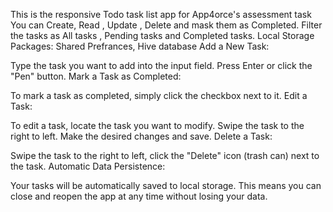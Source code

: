 This is the responsive Todo task list app for App4orce's assessment task
You can Create, Read , Update , Delete and mask them as Completed.
Filter the tasks as All tasks , Pending tasks and Completed tasks.
Local Storage Packages:
Shared Prefrances, Hive database
Add a New Task:

Type the task you want to add into the input field.
Press Enter or click the "Pen" button.
Mark a Task as Completed:

To mark a task as completed, simply click the checkbox next to it.
Edit a Task:

To edit a task, locate the task you want to modify.
Swipe the task to the right to left.
Make the desired changes and save.
Delete a Task:

Swipe the task to the right to left, click the "Delete" icon (trash can) next to the task.
Automatic Data Persistence:

Your tasks will be automatically saved to local storage.
This means you can close and reopen the app at any time without losing your data.

